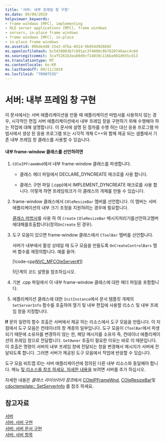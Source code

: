 ```yaml
---
title: '서버: 내부 프레임 창 구현'
ms.date: 09/09/2019
helpviewer_keywords:
- frame windows [MFC], implementing
- OLE server applications [MFC], frame windows
- servers, in-place frame windows
- frame windows [MFC], in-place
- in-place frame windows
ms.assetid: 09bde4d8-15e2-4fba-8d14-9b954d926b92
ms.openlocfilehash: bc5439003b7c891ac3f4000c9b7820746aec4c8d
ms.sourcegitcommit: 3caf5261b3ea80d9cf14038c116ba981d655cd13
ms.translationtype: MT
ms.contentlocale: ko-KR
ms.lasthandoff: 09/11/2019
ms.locfileid: "70907535"
---
```

# <a name="servers-implementing-in-place-frame-windows"></a>서버: 내부 프레임 창 구현

이 문서에서는 서버 애플리케이션을 만들 때 애플리케이션 마법사를 사용하지 않는 경우, 시각적인 편집 서버 애플리케이션에서 내부 프레임 창을 구현하기 위해 수행해야 하는 작업에 대해 설명합니다. 이 문서에 설명 된 절차를 수행 하는 대신 응용 프로그램 마법사에서 생성 된 응용 프로그램 또는 시각적 개체 C++와 함께 제공 되는 샘플에서 기존 내부 프레임 창 클래스를 사용할 수 있습니다.

#### <a name="to-declare-an-in-place-frame-window-class"></a>내부 frame-window 클래스를 선언하려면

1. `COleIPFrameWnd`에서 내부 frame-window 클래스를 파생합니다.

   - 클래스 헤더 파일에서 DECLARE_DYNCREATE 매크로를 사용 합니다.

   - 클래스 구현 파일 (.cpp)에서 IMPLEMENT_DYNCREATE 매크로를 사용 합니다. 이렇게 하면 프레임워크가 이 클래스의 개체를 만들 수 있습니다.

1. frame-window 클래스에서 `COleResizeBar` 멤버를 선언합니다. 이 멤버는 서버 애플리케이션의 내부 크기 조정을 지원하려는 경우에 필요합니다.

   [클래스 마법사](reference/mfc-class-wizard.md)를 사용 하 여 `Create` `COleResizeBar` 메시지처리기를선언하고멤버에대해를호출합니다(정의`OnCreate` 된 경우).

1. 도구 모음이 있으면 frame-window 클래스에서 `CToolBar` 멤버를 선언합니다.

   서버가 내부에서 활성 상태일 때 도구 모음을 만들도록 `OnCreateControlBars` 멤버 함수를 재정의합니다. 예를 들어:

   [!code-cpp[NVC_MFCOleServer#1](../mfc/codesnippet/cpp/servers-implementing-in-place-frame-windows_1.cpp)]

   5단계의 코드 설명을 참조하십시오.

1. 기본 .cpp 파일에서 이 내부 frame-window 클래스에 대한 헤더 파일을 포함합니다.

1. 애플리케이션 클래스에 대한 `InitInstance`에서 문서 템플릿 개체의 `SetServerInfo` 함수를 호출하여 열기 및 내부 편집에 사용할 리소스 및 내부 프레임 창을 지정합니다.

**If** 문의 일련의 함수 호출은 서버에서 제공 하는 리소스에서 도구 모음을 만듭니다. 이 지점에서 도구 모음은 컨테이너의 창 계층의 일부입니다. 도구 모음이 `CToolBar`에서 파생되기 때문에 소유자를 변경하지 않는 한, 해당 메시지를 소유자 즉, 컨테이너 애플리케이션의 프레임 창으로 전달합니다. `SetOwner` 호출이 필요한 이유는 바로 이 때문입니다. 이 호출은 명령이 서버의 내부 프레임 창에 전달되는 창을 변경해서 메시지가 서버에 전달되도록 합니다. 그러면 서버가 제공된 도구 모음에서 작업에 반응할 수 있습니다.

도구 모음 비트맵 ID는 서버 애플리케이션에 정의된 다른 내부 리소스와 동일해야 합니다. 메뉴 [및 리소스를 참조 하세요. 자세한 내용을](../mfc/menus-and-resources-server-additions.md) 보려면 서버를 추가 하십시오.

자세한 내용은 *클래스 라이브러리 참조*에서 [COleIPFrameWnd](../mfc/reference/coleipframewnd-class.md), [COleResizeBar](../mfc/reference/coleresizebar-class.md)및 [cdoctemplate:: SetServerInfo](../mfc/reference/cdoctemplate-class.md#setserverinfo) 를 참조 하세요.

## <a name="see-also"></a>참고자료

[서버](../mfc/servers.md)<br/>
[서버: 서버 구현](../mfc/servers-implementing-a-server.md)<br/>
[서버: 서버 문서 구현](../mfc/servers-implementing-server-documents.md)<br/>
[서버: 서버 항목](../mfc/servers-server-items.md)
